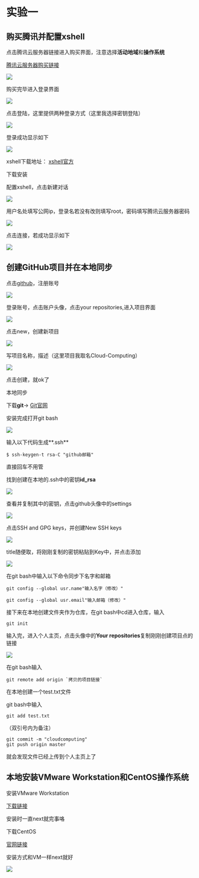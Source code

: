 



#                                 **实验一**

## **购买腾讯并配置xshell**

点击腾讯云服务器链接进入购买界面，注意选择**活动地域**和**操作系统**

[腾讯云服务器购买链接](https://cloud.tencent.com/act/campus?fromSource=gwzcw.2432687.2432687.2432687&utm_medium=cpc&utm_id=gwzcw.2432687.2432687.2432687)

![](./image/1.png)

购买完毕进入登录界面

![](./image/2.png)

 点击登陆，这里提供两种登录方式（这里我选择密钥登陆）

![](./image/3.png)

登录成功显示如下

![](./image/4.png)

xshell下载地址： [xshell官方](https://xshell.en.softonic.com/)

下载安装

配置xshell，点击新建对话

![](./image/5.png)

用户名处填写公网ip，登录名若没有改则填写root，密码填写腾讯云服务器密码

![](./image/6.png)

点击连接，若成功显示如下

![](./image/7.png)

## **创建GitHub项目并在本地同步**

点击[github](https://github.com)，注册账号

![](./image/8.png)

登录账号，点击账户头像，点击your repositories,进入项目界面

![](./image/9.png)

点击new，创建新项目

![](./image/10.png)

写项目名称，描述（这里项目我取名Cloud-Computing）

![](./image/11.png)

点击创建，就ok了

本地同步

下载**git**→ [Git官网](https://git-scm.com/downloads)

安装完成打开git bash

![](./image/12.png)

输入以下代码生成**.ssh**

```
$ ssh-keygen-t rsa-C "github邮箱"
```

直接回车不用管

找到创建在本地的.ssh中的密钥**id_rsa**

![](./image/13.png)

查看并复制其中的密钥，点击github头像中的settings

![](./image/14.png)

点击SSH and GPG keys，并创建New SSH keys

![](./image/15.png)

title随便取，将刚刚复制的密钥粘贴到Key中，并点击添加

![](./image/16.png)

在git bash中输入以下命令同步下名字和邮箱

```
git config --global usr.name"输入名字（修改）"

git config --global usr.email"输入邮箱（修改）"
```

接下来在本地创建文件夹作为仓库，在git bash中cd进入仓库，输入

```
git init
```

输入完，进入个人主页，点击头像中的**Your repositories**复制刚刚创建项目点的链接

![](./image/17.png)

在git bash输入

```
git remote add origin `拷贝的项目链接`
```

在本地创建一个test.txt文件

git bash中输入

```
git add test.txt
```

（双引号内为备注）

```
git commit -m "cloudcomputing"
git push origin master
```

就会发现文件已经上传到个人主页上了



## 本地安装VMware Workstation和CentOS操作系统

安装VMware Workstation

[下载链接](https://my.vmware.com/cn/web/vmware/free#desktop_end_user_computing/vmware_workstation_player/15_0)

安装时一直next就完事咯

下载CentOS

[官网链接](https://www.centos.org/download/)

安装方式和VM一样next就好

![](./image/18.png)
